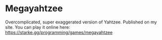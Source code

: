 # Megayahtzee
Overcomplicated, super exaggerated version of Yahtzee. Published on my site. You can play it online here: https://starke.gg/programming/games/megayahtzee
